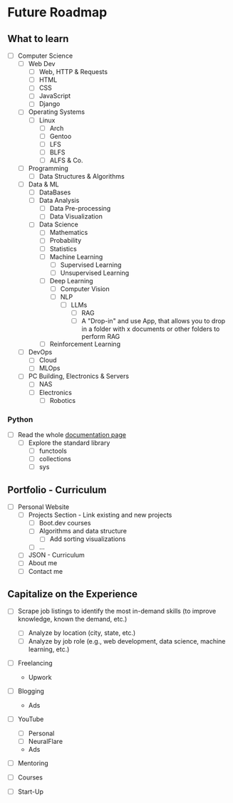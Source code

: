 # Future Roadmap

## What to learn

- [ ] Computer Science
    - [ ] Web Dev
        - [ ] Web, HTTP & Requests
        - [ ] HTML
        - [ ] CSS
        - [ ] JavaScript
        - [ ] Django
    - [ ] Operating Systems
        - [ ] Linux
            - [ ] Arch
            - [ ] Gentoo
            - [ ] LFS
            - [ ] BLFS
            - [ ] ALFS & Co.
    - [ ] Programming
        - [ ] Data Structures & Algorithms
    - [ ] Data & ML
        - [ ] DataBases
        - [ ] Data Analysis
            - [ ] Data Pre-processing
            - [ ] Data Visualization
        - [ ] Data Science
            - [ ] Mathematics
            - [ ] Probability
            - [ ] Statistics
            - [ ] Machine Learning
                - [ ] Supervised Learning
                - [ ] Unsupervised Learning
            - [ ] Deep Learning
                - [ ] Computer Vision
                - [ ] NLP
                    - [ ] LLMs
                        - [ ] RAG
                        - [ ] A "Drop-in" and use App, that allows you to drop in a folder with x documents or other folders to perform RAG
            - [ ] Reinforcement Learning
    - [ ] DevOps
        - [ ] Cloud
        - [ ] MLOps
    - [ ] PC Building, Electronics & Servers
        - [ ] NAS
        - [ ] Electronics
            - [ ] Robotics

### Python

- [ ] Read the whole [documentation page](docs.python/org/3/)
    - [ ] Explore the standard library
        - [ ] functools
        - [ ] collections
        - [ ] sys
         
## Portfolio - Curriculum

- [ ] Personal Website
    - [ ] Projects Section - Link existing and new projects
        - [ ] Boot.dev courses
        - [ ] Algorithms and data structure
            - [ ] Add sorting visualizations
        - [ ] ...
    - [ ] JSON - Curriculum
    - [ ] About me
    - [ ] Contact me

## Capitalize on the Experience

- [ ] Scrape job listings to identify the most in-demand skills (to improve knowledge, known the demand, etc.)
    - [ ] Analyze by location (city, state, etc.)
    - [ ] Analyze by job role (e.g., web development, data science, machine learning, etc.)
 
- [ ] Freelancing
    - Upwork
- [ ] Blogging
    - Ads
- [ ] YouTube
    - [ ] Personal
    - [ ] NeuralFlare
    - Ads
- [ ] Mentoring
- [ ] Courses
- [ ] Start-Up

